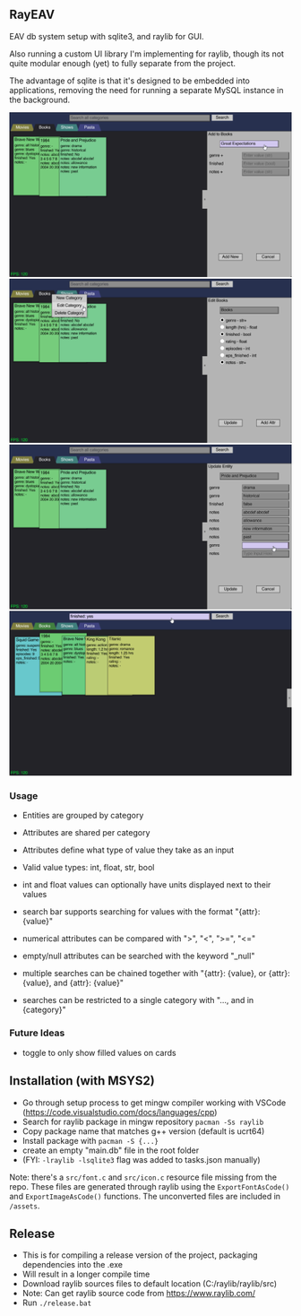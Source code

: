 ## RayEAV

EAV db system setup with sqlite3, and raylib for GUI.

Also running a custom UI library I'm implementing for raylib,
though its not quite modular enough (yet) to fully separate from the project.

The advantage of sqlite is that it's designed to be embedded into applications,
removing the need for running a separate MySQL instance in the background.

<img src="assets/screenshot.png" width="600x" />
<img src="assets/screenshot2.png" width="600x" />
<img src="assets/screenshot3.png" width="600x" />
<img src="assets/screenshot4.png" width="600x" />

### Usage
- Entities are grouped by category
- Attributes are shared per category
- Attributes define what type of value they take as an input
- Valid value types: int, float, str, bool
- int and float values can optionally have units displayed next to their values

- search bar supports searching for values with the format "{attr}: {value}"
- numerical attributes can be compared with ">", "<", ">=", "<="
- empty/null attributes can be searched with the keyword "_null"
- multiple searches can be chained together with "{attr}: {value}, or {attr}: {value}, and {attr}: {value}"
- searches can be restricted to a single category with "..., and in {category}"

### Future Ideas
- toggle to only show filled values on cards


## Installation (with MSYS2)
- Go through setup process to get mingw compiler working with VSCode (https://code.visualstudio.com/docs/languages/cpp)
- Search for raylib package in mingw repository `pacman -Ss raylib`
- Copy package name that matches g++ version (default is ucrt64)
- Install package with `pacman -S {...}`
- create an empty "main.db" file in the root folder
- (FYI: `-lraylib -lsqlite3` flag was added to tasks.json manually)

Note: there's a `src/font.c` and `src/icon.c` resource file missing from the repo.
These files are generated through raylib using the `ExportFontAsCode()` and `ExportImageAsCode()` functions.
The unconverted files are included in `/assets`.

## Release
- This is for compiling a release version of the project, packaging dependencies into the .exe
- Will result in a longer compile time
- Download raylib sources files to default location (C:/raylib/raylib/src)
- Note: Can get raylib source code from https://www.raylib.com/
- Run `./release.bat`
